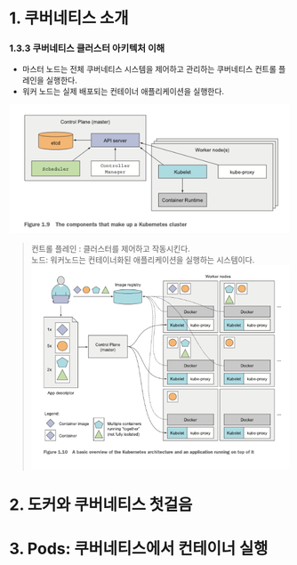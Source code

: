 # 1. 쿠버네티스 소개

### 1.3.3 쿠버네티스 클러스터 아키텍처 이해

- 마스터 노드는 전체 쿠버네티스 시스템을 제어하고 관리하는 쿠버네티스 컨트롤 플레인을 실행한다.
- 워커 노드는 실제 배포되는 컨테이너 애플리케이션을 실행한다.

![img.png](img.png)

> 컨트롤 플레인 : 클러스터를 제어하고 작동시킨다.<br/>
> 노드: 워커노드는 컨테이너화된 애플리케이션을 실행하는 시스템이다.
![img_1.png](img_1.png)

# 2. 도커와 쿠버네티스 첫걸음

# 3. Pods: 쿠버네티스에서 컨테이너 실행


